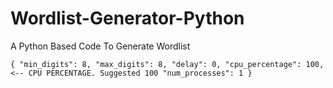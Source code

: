 # Wordlist-Generator-Python
A Python Based Code To Generate Wordlist



`{
  "min_digits": 8,
  "max_digits": 8,
  "delay": 0,
  "cpu_percentage": 100, <-- CPU PERCENTAGE. Suggested 100
  "num_processes": 1
}
`
